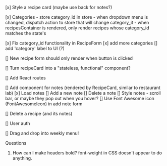 [x] Style a recipe card (maybe use back for notes?)

[x] Categories 
    - store category_id in store
    - when dropdown menu is changed, dispatch action to store that will change category_it
    - when recipesContainer is rendered, only render recipes whose category_id matches the state's

[x] Fix category_id functionality in RecipeForm
    [x] add more categories
    [] add 'category' label to UI (?)

[] New recipe form should only render when button is clicked

[] Turn recipeCard into a "stateless, functional" component?

[] Add React routes

[] Add component for notes (rendered by RecipeCard, similar to restaurant lab)
    [x] Load notes
    [] Add a new note
    [] Delete a note
    [] Style notes - scroll bar, or maybe they pop out when you hover?
    [] Use Font Awesome icon (FontAwesomeIcon) in add note form

[] Delete a recipe (and its notes)

[] User auth

[] Drag and drop into weekly menu!

Questions
1. How can I make headers bold? font-weight in CSS doesn't appear to do anything.
